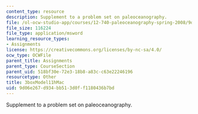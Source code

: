 ```yaml
---
content_type: resource
description: Supplement to a problem set on paleoceanography.
file: /ol-ocw-studio-app/courses/12-740-paleoceanography-spring-2008/9d06e267d934bb513d0ff1180436b7bd_3boxModel11hMac.xls
file_size: 116224
file_type: application/msword
learning_resource_types:
- Assignments
license: https://creativecommons.org/licenses/by-nc-sa/4.0/
ocw_type: OCWFile
parent_title: Assignments
parent_type: CourseSection
parent_uid: 518bf30e-72e3-18b8-a83c-c63e22246196
resourcetype: Other
title: 3boxModel11hMac
uid: 9d06e267-d934-bb51-3d0f-f1180436b7bd
---
```

Supplement to a problem set on paleoceanography.
